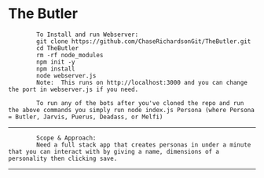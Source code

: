 # The Butler
                       
            To Install and run Webserver:
            git clone https://github.com/ChaseRichardsonGit/TheButler.git
            cd TheButler
	        rm -rf node_modules
            npm init -y
            npm install
            node webserver.js
            Note:  This runs on http://localhost:3000 and you can change the port in webserver.js if you need.

            To run any of the bots after you've cloned the repo and run the above commands you simply run node index.js Persona (where Persona = Butler, Jarvis, Puerus, Deadass, or Melfi)

----------------------------------------------------------------------------------------------------------------------------------------------------------


            Scope & Approach: 
            Need a full stack app that creates personas in under a minute that you can interact with by giving a name, dimensions of a personality then clicking save.

            
            
----------------------------------------------------------------------------------------------------------------------------------------------------------
